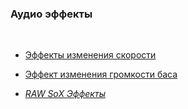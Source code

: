 ### **Аудио эффекты**
<br>

- [Эффекты изменения скорости](list/core.md)

- [Эффект изменения громкости баса](list/bass.md)

- *[RAW SoX Эффекты](list/fx.md)*
